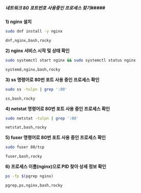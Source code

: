 ##### 네트워크 80 포트번호 사용중인 프로세스 찾기#####

**1) nginx 설치**

```bash
sudo dnf install -y nginx
```

```tech
dnf,nginx,bash,rocky
```

**2) nginx 서비스 시작 및 상태 확인**

```bash
sudo systemctl start nginx && sudo systemctl status nginx
```

```tech
systemd,nginx,bash,rocky
```

**3) ss 명령어로 80번 포트 사용 중인 프로세스 확인**

```bash
sudo ss -tulpn | grep ':80'
```

```tech
ss,bash,rocky
```

**4) netstat 명령어로 80번 포트 사용 중인 프로세스 확인**

```bash
sudo netstat -tulpn | grep ':80'
```

```tech
netstat,bash,rocky
```

**5) fuser 명령어로 80번 포트 사용 중인 프로세스 확인**

```bash
sudo fuser 80/tcp
```

```tech
fuser,bash,rocky
```

**6) 프로세스 이름(nginx)으로 PID 찾아 상세 정보 확인**

```bash
ps -fp $(pgrep nginx)
```

```tech
pgrep,ps,nginx,bash,rocky
```

